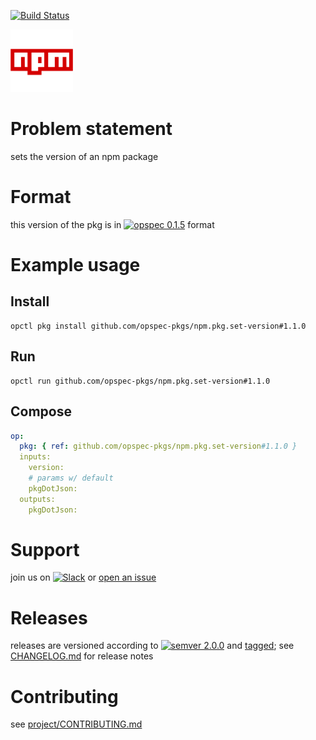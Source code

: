 [![Build Status](https://travis-ci.org/opspec-pkgs/npm.pkg.set-version.svg?branch=master)](https://travis-ci.org/opspec-pkgs/npm.pkg.set-version)

<img src="icon.svg" alt="icon" height="100px">

# Problem statement

sets the version of an npm package

# Format

this version of the pkg is in [![opspec 0.1.5](https://img.shields.io/badge/opspec-0.1.5-brightgreen.svg?colorA=6b6b6b&colorB=fc16be)](https://opspec.io/0.1.5/packages.html) format

# Example usage

## Install

```shell
opctl pkg install github.com/opspec-pkgs/npm.pkg.set-version#1.1.0
```

## Run

```
opctl run github.com/opspec-pkgs/npm.pkg.set-version#1.1.0
```

## Compose

```yaml
op:
  pkg: { ref: github.com/opspec-pkgs/npm.pkg.set-version#1.1.0 }
  inputs:
    version:
    # params w/ default
    pkgDotJson:
  outputs:
    pkgDotJson:
```

# Support

join us on
[![Slack](https://opspec-slackin.herokuapp.com/badge.svg)](https://opspec-slackin.herokuapp.com/)
or
[open an issue](https://github.com/opspec-pkgs/npm.pkg.set-version/issues)

# Releases

releases are versioned according to
[![semver 2.0.0](https://img.shields.io/badge/semver-2.0.0-brightgreen.svg)](http://semver.org/spec/v2.0.0.html)
and [tagged](https://git-scm.com/book/en/v2/Git-Basics-Tagging); see
[CHANGELOG.md](CHANGELOG.md) for release notes

# Contributing

see
[project/CONTRIBUTING.md](https://github.com/opspec-pkgs/project/blob/master/CONTRIBUTING.md)

